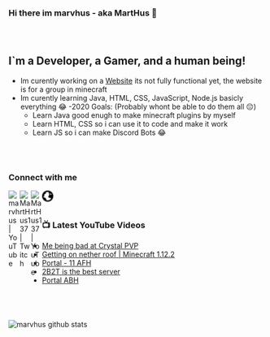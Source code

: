### Hi there im marvhus - aka MartHus 👋

<br />

#

## I`m a Developer, a Gamer, and a human being!
- Im curently working on a [Website](https://thesaltyboys.github.io) its not fully functional yet,
the website is for a group in minecraft
- Im curently learning Java, HTML, CSS, JavaScript, Node.js  basicly everything 😂
-2020 Goals: (Probably whont be able to do them all 😔)
    - Learn Java good enugh to make minecraft plugins by myself
    - Learn HTML, CSS so i can use it to code and make it work
    - Learn JS so i can make Discord Bots 😂

<br />

#

### Connect with me
[<img align="left" alt="marvhus | YouTube" width="22px" src="https://cdn.jsdelivr.net/npm/simple-icons@v3/icons/youtube.svg" />][marvhus]
[<img align="left" alt="MartHus137 | Twitch" width="22px" src="https://cdn.jsdelivr.net/npm/simple-icons@3.4.0/icons/twitch.svg" />][twitch]
[<img align="left" alt="MartHus137 | YouTube" width="22px" src="https://cdn.jsdelivr.net/npm/simple-icons@v3/icons/youtube.svg" />][MartHus137]
[<img align="left" alt="marvhus.github.io" width="22px" src="https://raw.githubusercontent.com/iconic/open-iconic/master/svg/globe.svg" />][website]

<br />

#

### 📺 Latest YouTube Videos
<!-- YOUTUBE:START -->
- [Me being bad at Crystal PVP](https://www.youtube.com/watch?v=LZgu2RGn1zM)
- [Getting on nether roof | Minecraft 1.12.2](https://www.youtube.com/watch?v=1jev2H54vj8)
- [Portal - 11 AFH](https://www.youtube.com/watch?v=P1NOMK2yAig)
- [2B2T is the best server](https://www.youtube.com/watch?v=HgdrqT-bPiY)
- [Portal ABH](https://www.youtube.com/watch?v=o0fFfp-mkSo)
<!-- YOUTUBE:END -->

<br />

#

![marvhus github stats](https://github-readme-stats.vercel.app/api?username=marvhus&count_private=true&show_icons=true&theme=dark)

[website]: https://marvhus.github.io/
[marvhus]: https://www.youtube.com/channel/UCrMzOvZWrtzjLQxfWt_EzXw
[MartHus137]: https://www.youtube.com/channel/UC3GprUkYhIu5ZnU6ASLWoDg
[twitch]: https://twitch.tv/MartHus137
